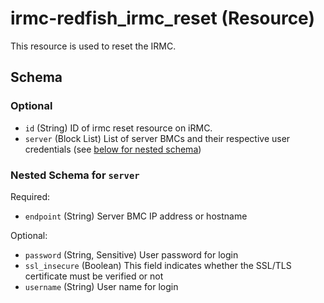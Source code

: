 # irmc-redfish_irmc_reset (Resource)

This resource is used to reset the IRMC.


## Schema

### Optional

- `id` (String) ID of irmc reset resource on iRMC.
- `server` (Block List) List of server BMCs and their respective user credentials (see [below for nested schema](#nestedblock--server))

<a id="nestedblock--server"></a>
### Nested Schema for `server`

Required:

- `endpoint` (String) Server BMC IP address or hostname

Optional:

- `password` (String, Sensitive) User password for login
- `ssl_insecure` (Boolean) This field indicates whether the SSL/TLS certificate must be verified or not
- `username` (String) User name for login
